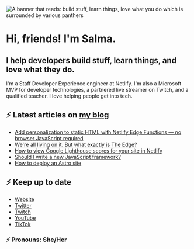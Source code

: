![A banner that reads: build stuff, learn things, love what you do which is surrounded by various panthers](https://static-cdn.jtvnw.net/jtv_user_pictures/team-theclaw-banner_image-b35a075e7b424e7bb4f666f881be0244-640x125.png)

# Hi, friends! I'm Salma.

## I help developers build stuff, learn things, and love what they do.

I'm a Staff Developer Experience engineer at Netlify. I'm also a Microsoft MVP for developer technologies, a partnered live streamer on Twitch, and a qualified teacher. I love helping people get into tech.

## ⚡️ Latest articles on [my blog](https://whitep4nth3r.com)

<!-- BLOG-POST-LIST:START -->
- [Add personalization to static HTML with Netlify Edge Functions — no browser JavaScript required](https://www.netlify.com/blog/add-personalization-to-static-html-with-edge-functions-no-browser-javascript/)
- [We&#39;re all living on it. But what exactly is The Edge?](https://whitep4nth3r.com/talks/were-all-living-on-it-but-what-exactly-is-the-edge/)
- [How to view Google Lighthouse scores for your site in Netlify](https://www.netlify.com/blog/view-google-lighthouse-scores-visualizations/)
- [Should I write a new JavaScript framework?](https://whitep4nth3r.com/blog/should-i-write-a-new-javascript-framework/)
- [How to deploy an Astro site](https://www.netlify.com/blog/how-to-deploy-astro/)
<!-- BLOG-POST-LIST:END -->

## ⚡️ Keep up to date

- [Website](https://whitep4nth3r.com/?utm_source=github)
- [Twitter](https://twitter.com/whitep4nth3r)
- [Twitch](https://twitch.tv/whitep4nth3r)
- [YouTube](https://www.youtube.com/channel/UCiGFO97qgxZEbbg43mZSeyg)
- [TikTok](https://www.tiktok.com/@whitep4nth3r)

### ⚡️ Pronouns: She/Her
